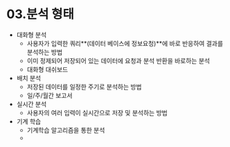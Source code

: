 # 03.분석 형태

- 대화형 분석
    - 사용자가 입력한 쿼리**(데이터 베이스에 정보요청)**에  바로 반응하여 결과를 분석하는 방법
    - 이미 정제되어 저장되어 있는 데이터에 요청과 분석 반환을 바로하는 분석
    - 대화형 대쉬보드
- 배치 분석
    - 저장된 데이터를 일정한 주기로 분석하는 방법
    - 일/주/월간 보고서
- 실시간 분석
    - 사용자의 여러 입력이 실시간으로 저장 및 분석하는 방법
- 기계 학습
    - 기계학습 알고리즘을 통한 분석
    -